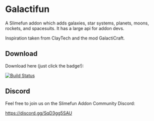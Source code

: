 # Galactifun

A Slimefun addon which adds galaxies, star systems, planets, moons, rockets, and spacesuits. It has a large api for addon devs.

Inspiration taken from ClayTech and the mod GalactiCraft.

## Download

Download here (just click the badge!):

[![Build Status](https://thebusybiscuit.github.io/builds/Slimefun-Addon-Community/Galactifun/master/badge.svg)](https://thebusybiscuit.github.io/builds/Slimefun-Addon-Community/Galactifun/master)

## Discord

Feel free to join us on the Slimefun Addon Community Discord:

https://discord.gg/SqD3gg5SAU